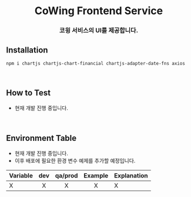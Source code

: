 <div align="center">
  <h1 align="center">CoWing Frontend Service</h1>
  <h3 align="center">코윙 서비스의 UI를 제공합니다.</h3>
</div>

## Installation
```
npm i chartjs chartjs-chart-financial chartjs-adapter-date-fns axios 
```
<br/>

## How to Test
- 현재 개발 진행 중입니다.
<br/>

## Environment Table
- 현재 개발 진행 중입니다.  
- 이후 배포에 필요한 환경 변수 예제를 추가할 예정입니다.

| Variable                      | dev | qa/prod |              Example               | Explanation                                           |
| ----------------------------- | :-: | :-----: | :--------------------------------: | ----------------------------------------------------- |
| X | X | X | X | X |
